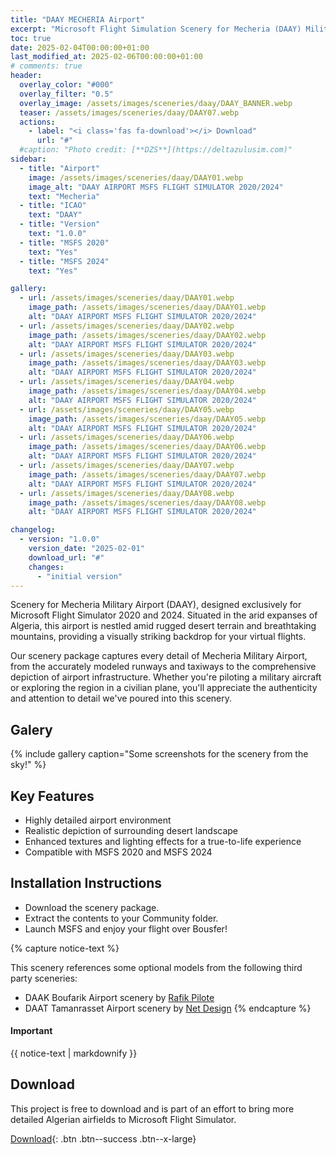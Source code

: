 ```yaml
---
title: "DAAY MECHERIA Airport"
excerpt: "Microsoft Flight Simulation Scenery for Mecheria (DAAY) Military Airport for MSFS2020 & MSFS2024"
toc: true
date: 2025-02-04T00:00:00+01:00
last_modified_at: 2025-02-06T00:00:00+01:00
# comments: true
header:
  overlay_color: "#000"
  overlay_filter: "0.5"
  overlay_image: /assets/images/sceneries/daay/DAAY_BANNER.webp
  teaser: /assets/images/sceneries/daay/DAAY07.webp
  actions:
    - label: "<i class='fas fa-download'></i> Download"
      url: "#"
  #caption: "Photo credit: [**DZS**](https://deltazulusim.com)"
sidebar:
  - title: "Airport"
    image: /assets/images/sceneries/daay/DAAY01.webp
    image_alt: "DAAY AIRPORT MSFS FLIGHT SIMULATOR 2020/2024"
    text: "Mecheria"
  - title: "ICAO"
    text: "DAAY"
  - title: "Version"
    text: "1.0.0"
  - title: "MSFS 2020"
    text: "Yes"
  - title: "MSFS 2024"
    text: "Yes"

gallery:
  - url: /assets/images/sceneries/daay/DAAY01.webp
    image_path: /assets/images/sceneries/daay/DAAY01.webp
    alt: "DAAY AIRPORT MSFS FLIGHT SIMULATOR 2020/2024"
  - url: /assets/images/sceneries/daay/DAAY02.webp
    image_path: /assets/images/sceneries/daay/DAAY02.webp
    alt: "DAAY AIRPORT MSFS FLIGHT SIMULATOR 2020/2024"
  - url: /assets/images/sceneries/daay/DAAY03.webp
    image_path: /assets/images/sceneries/daay/DAAY03.webp
    alt: "DAAY AIRPORT MSFS FLIGHT SIMULATOR 2020/2024"
  - url: /assets/images/sceneries/daay/DAAY04.webp
    image_path: /assets/images/sceneries/daay/DAAY04.webp
    alt: "DAAY AIRPORT MSFS FLIGHT SIMULATOR 2020/2024"
  - url: /assets/images/sceneries/daay/DAAY05.webp
    image_path: /assets/images/sceneries/daay/DAAY05.webp
    alt: "DAAY AIRPORT MSFS FLIGHT SIMULATOR 2020/2024"
  - url: /assets/images/sceneries/daay/DAAY06.webp
    image_path: /assets/images/sceneries/daay/DAAY06.webp
    alt: "DAAY AIRPORT MSFS FLIGHT SIMULATOR 2020/2024"
  - url: /assets/images/sceneries/daay/DAAY07.webp
    image_path: /assets/images/sceneries/daay/DAAY07.webp
    alt: "DAAY AIRPORT MSFS FLIGHT SIMULATOR 2020/2024"
  - url: /assets/images/sceneries/daay/DAAY08.webp
    image_path: /assets/images/sceneries/daay/DAAY08.webp
    alt: "DAAY AIRPORT MSFS FLIGHT SIMULATOR 2020/2024"

changelog:
  - version: "1.0.0"
    version_date: "2025-02-01"
    download_url: "#"
    changes:
      - "initial version"
---
```


Scenery for Mecheria Military Airport (DAAY), designed exclusively for Microsoft Flight Simulator 2020 and 2024. Situated in the arid expanses of Algeria, this airport is nestled amid rugged desert terrain and breathtaking mountains, providing a visually striking backdrop for your virtual flights.

Our scenery package captures every detail of Mecheria Military Airport, from the accurately modeled runways and taxiways to the comprehensive depiction of airport infrastructure. Whether you're piloting a military aircraft or exploring the region in a civilian plane, you'll appreciate the authenticity and attention to detail we've poured into this scenery.

## Galery 
{% include gallery caption="Some screenshots for the scenery from the sky!" %}

## Key Features

- Highly detailed airport environment
- Realistic depiction of surrounding desert landscape
- Enhanced textures and lighting effects for a true-to-life experience
- Compatible with MSFS 2020 and MSFS 2024

## Installation Instructions
- Download the scenery package.
- Extract the contents to your Community folder.
- Launch MSFS and enjoy your flight over Bousfer!

{% capture notice-text %}

This scenery references some optional models from the following third party sceneries: 
* DAAK Boufarik Airport scenery by [Rafik Pilote](https://rafikpilote.e-monsite.com/pages/categorie-invisible/scenery-fs2020.html)
* DAAT Tamanrasset Airport scenery by [Net Design](https://contrail.shop/collections/msfs-regional-airports/products/daat-aguenar-tamanrasset-airport-msfs)
{% endcapture %}

<div class="notice--warning">
  <h4 class="no_toc">Important</h4>
  {{ notice-text | markdownify }}
</div>

## Download
This project is free to download and is part of an effort to bring more detailed Algerian airfields to Microsoft Flight Simulator.

[<i class='fas fa-download'></i> Download](#){: .btn .btn--success .btn--x-large}
